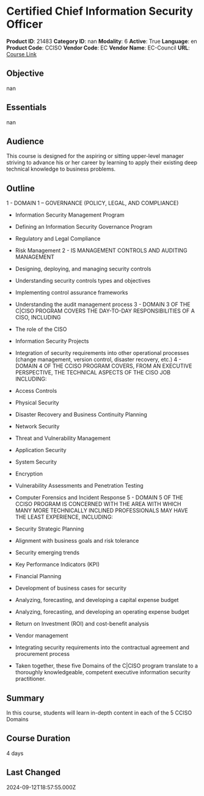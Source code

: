 # Certified Chief Information Security Officer

**Product ID**: 21483
**Category ID**: nan
**Modality**: 6
**Active**: True
**Language**: en
**Product Code**: CCISO
**Vendor Code**: EC
**Vendor Name**: EC-Council
**URL**: [Course Link](https://www.fastlaneus.com/course/ec-cciso)

## Objective
nan

## Essentials
nan

## Audience
This course is designed for the aspiring or sitting upper-level manager striving to advance his or her career by learning to apply their existing deep technical knowledge to business problems.

## Outline
1 - DOMAIN 1 – GOVERNANCE (POLICY, LEGAL, AND COMPLIANCE)


- Information Security Management Program
- Defining an Information Security Governance Program
- Regulatory and Legal Compliance
- Risk Management
2 - IS MANAGEMENT CONTROLS AND AUDITING MANAGEMENT


- Designing, deploying, and managing security controls
- Understanding security controls types and objectives
- Implementing control assurance frameworks
- Understanding the audit management process
3 - DOMAIN 3 OF THE C|CISO PROGRAM COVERS THE DAY-TO-DAY RESPONSIBILITIES OF A CISO, INCLUDING


- The role of the CISO
- Information Security Projects
- Integration of security requirements into other operational processes (change management, version control, disaster recovery, etc.)
4 - DOMAIN 4 OF THE CCISO PROGRAM COVERS, FROM AN EXECUTIVE PERSPECTIVE, THE TECHNICAL ASPECTS OF THE CISO JOB INCLUDING:


- Access Controls
- Physical Security
- Disaster Recovery and Business Continuity Planning
- Network Security
- Threat and Vulnerability Management
- Application Security
- System Security
- Encryption
- Vulnerability Assessments and Penetration Testing
- Computer Forensics and Incident Response
5 - DOMAIN 5 OF THE CCISO PROGRAM IS CONCERNED WITH THE AREA WITH WHICH MANY MORE TECHNICALLY INCLINED PROFESSIONALS MAY HAVE THE LEAST EXPERIENCE, INCLUDING:


- Security Strategic Planning
- Alignment with business goals and risk tolerance
- Security emerging trends
- Key Performance Indicators (KPI)
- Financial Planning
- Development of business cases for security
- Analyzing, forecasting, and developing a capital expense budget
- Analyzing, forecasting, and developing an operating expense budget
- Return on Investment (ROI) and cost-benefit analysis
- Vendor management
- Integrating security requirements into the contractual agreement and procurement process
- Taken together, these five Domains of the C|CISO program translate to a thoroughly knowledgeable, competent executive information security practitioner.

## Summary
In this course, students will learn in-depth content in each of the 5 CCISO Domains

## Course Duration
4 days

## Last Changed
2024-09-12T18:57:55.000Z
